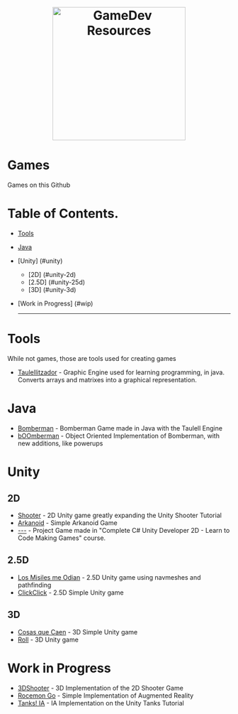 <h1 align="center"> <br> <img width="300" src="http://getdrawings.com/images/video-game-controller-drawing-11.png" alt="GameDev Resources"> <br> </h1>

# Games

Games on this Github

# Table of Contents.

- [Tools](#tools)
- [Java](#java)
- [Unity] (#unity)
  - [2D] (#unity-2d)
  - [2.5D] (#unity-25d)
  - [3D] (#unity-3d)
- [Work in Progress] (#wip)
  
  -------

# Tools

While not games, those are tools used for creating games

* [Taulellitzador](https://github.com/malbareda/Taulellitzador) - Graphic Engine used for learning programming, in java. Converts arrays and matrixes into a graphical representation.


# Java

* [Bomberman](https://github.com/malbareda/Bomberman2) - Bomberman Game made in Java with the Taulell Engine
* [bOOmberman](https://github.com/malbareda/Bomberman2/tree/BombermanOO) - Object Oriented Implementation of Bomberman, with new additions, like powerups


# Unity

## 2D

* [Shooter](https://github.com/malbareda/Shooter2D) - 2D Unity game greatly expanding the Unity Shooter Tutorial
* [Arkanoid](https://github.com/malbareda/Arkanoid) - Simple Arkanoid Game
* [---](https://github.com/malbareda/Bomberman2) - Project Game made in "Complete C# Unity Developer 2D - Learn to Code Making Games" course.

## 2.5D

* [Los Misiles me Odian](https://github.com/malbareda/MisilesOdian) - 2.5D Unity game using navmeshes and pathfinding
* [ClickClick](https://github.com/malbareda/ClickClick) - 2.5D Simple Unity game

## 3D

* [Cosas que Caen](https://github.com/malbareda/cosasquecaen) - 3D Simple Unity game
* [Roll](https://github.com/malbareda/Roll) - 3D Unity game

# Work in Progress

* [3DShooter](https://github.com/malbareda/Roll2) - 3D Implementation of the 2D Shooter Game
* [Rocemon Go](https://github.com/malbareda/Rocemon) - Simple Implementation of Augmented Reality
* [Tanks! IA](https://github.com/malbareda/TanksIA) - IA Implementation on the Unity Tanks Tutorial

